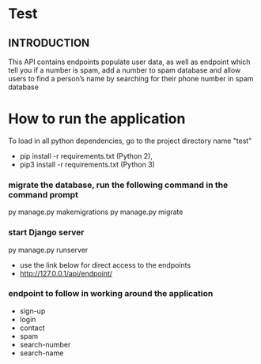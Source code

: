# Test

## INTRODUCTION
This API contains endpoints populate user data, as well as endpoint which tell you if a number is spam, add a number to spam database and allow users to find a person’s name by searching for their phone number in spam database


# How to run the application
To load in all python dependencies, go to the project directory name "test"
* pip install -r requirements.txt (Python 2), 
* pip3 install -r requirements.txt (Python 3)


### migrate the database, run the following command in the command prompt
py manage.py makemigrations
py manage.py migrate

### start Django server
py manage.py runserver
* use the link below for direct access to the endpoints
* http://127.0.0.1/api/endpoint/

### endpoint to follow in working around the application
* sign-up
* login
* contact
* spam
* search-number
* search-name
